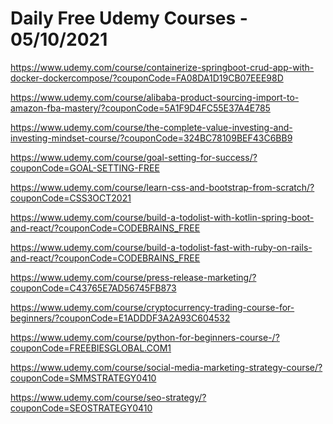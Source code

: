 # Daily Free Udemy Courses - 05/10/2021

https://www.udemy.com/course/containerize-springboot-crud-app-with-docker-dockercompose/?couponCode=FA08DA1D19CB07EEE98D
https://www.udemy.com/course/alibaba-product-sourcing-import-to-amazon-fba-mastery/?couponCode=5A1F9D4FC55E37A4E785
https://www.udemy.com/course/the-complete-value-investing-and-investing-mindset-course/?couponCode=324BC78109BEF43C6BB9
https://www.udemy.com/course/goal-setting-for-success/?couponCode=GOAL-SETTING-FREE
https://www.udemy.com/course/learn-css-and-bootstrap-from-scratch/?couponCode=CSS3OCT2021
https://www.udemy.com/course/build-a-todolist-with-kotlin-spring-boot-and-react/?couponCode=CODEBRAINS_FREE
https://www.udemy.com/course/build-a-todolist-fast-with-ruby-on-rails-and-react/?couponCode=CODEBRAINS_FREE
https://www.udemy.com/course/press-release-marketing/?couponCode=C43765E7AD56745FB873
https://www.udemy.com/course/cryptocurrency-trading-course-for-beginners/?couponCode=E1ADDDF3A2A93C604532
https://www.udemy.com/course/python-for-beginners-course-/?couponCode=FREEBIESGLOBAL.COM1
https://www.udemy.com/course/social-media-marketing-strategy-course/?couponCode=SMMSTRATEGY0410
https://www.udemy.com/course/seo-strategy/?couponCode=SEOSTRATEGY0410
